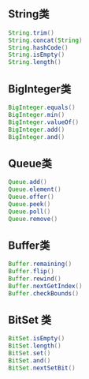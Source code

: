 ## String类

```java
String.trim()
String.concat(String)
String.hashCode()
String.isEmpty()
String.length()
```

## BigInteger类

```java
BigInteger.equals() 
BigInteger.min()
BigInteger.valueOf()
BigInteger.add()
BigInteger.and()
```

## Queue类

```java
Queue.add()
Queue.element()
Queue.offer()
Queue.peek() 
Queue.poll() 
Queue.remove() 
```

## Buffer类

```java
Buffer.remaining()
Buffer.flip()
Buffer.rewind()
Buffer.nextGetIndex()
Buffer.checkBounds() 
```

##  BitSet 类

```java
BitSet.isEmpty()
BitSet.length()
BitSet.set()
BitSet.and()
BitSet.nextSetBit()
```